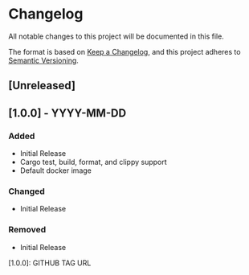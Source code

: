 # Changelog
All notable changes to this project will be documented in this file.

The format is based on [Keep a Changelog](https://keepachangelog.com/en/1.0.0/),
and this project adheres to [Semantic Versioning](https://semver.org/spec/v2.0.0.html).

## [Unreleased]

## [1.0.0] - YYYY-MM-DD
### Added
 - Initial Release
 - Cargo test, build, format, and clippy support
 - Default docker image

### Changed
 - Initial Release

### Removed
 - Initial Release


[1.0.0]: GITHUB TAG URL
